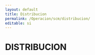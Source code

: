 ```yaml
---
layout: default
title: Distribucion
permalink: /Operacion/scm/distribucion/
editable: si
---
```


# DISTRIBUCION

